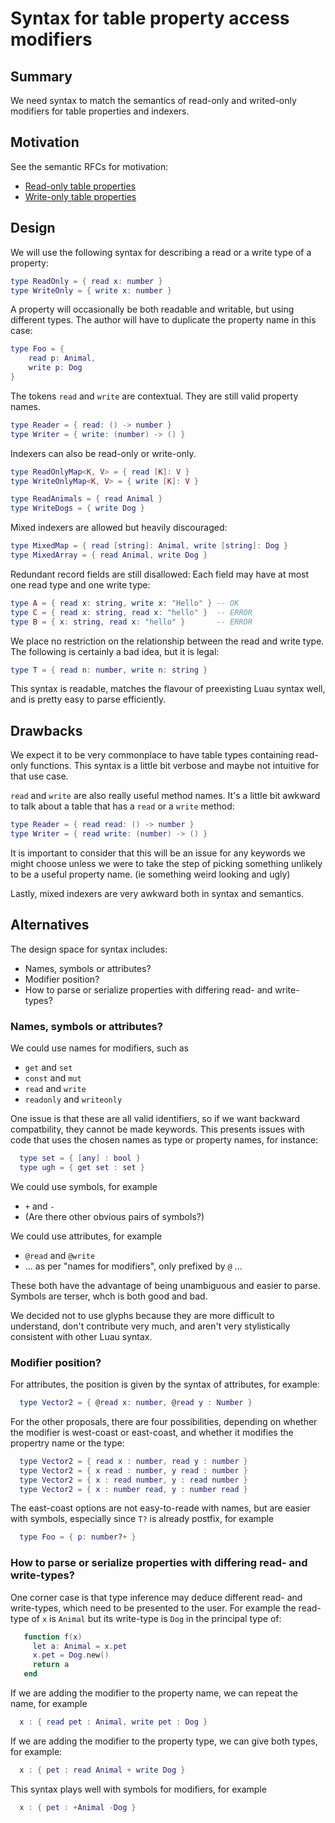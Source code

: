 # Syntax for table property access modifiers

## Summary

We need syntax to match the semantics of read-only and writed-only modifiers for table properties and indexers.

## Motivation

See the semantic RFCs for motivation:

* [Read-only table properties](https://github.com/luau-lang/rfcs/blob/master/docs/property-readonly.md)
* [Write-only table properties](https://github.com/luau-lang/rfcs/blob/master/docs/property-writeonly.md)

## Design

We will use the following syntax for describing a read or a write type of a property:

```lua
type ReadOnly = { read x: number }
type WriteOnly = { write x: number }
```

A property will occasionally be both readable and writable, but using different
types.  The author will have to duplicate the property name in this case:

```lua
type Foo = {
    read p: Animal,
    write p: Dog
}
```

The tokens `read` and `write` are contextual.  They are still valid property names.

```lua
type Reader = { read: () -> number }
type Writer = { write: (number) -> () }
```

Indexers can also be read-only or write-only.

```lua
type ReadOnlyMap<K, V> = { read [K]: V }
type WriteOnlyMap<K, V> = { write [K]: V }

type ReadAnimals = { read Animal }
type WriteDogs = { write Dog }
```

Mixed indexers are allowed but heavily discouraged:

```lua
type MixedMap = { read [string]: Animal, write [string]: Dog }
type MixedArray = { read Animal, write Dog }
```

Redundant record fields are still disallowed: Each field may have at most one
read type and one write type:

```lua
type A = { read x: string, write x: "Hello" } -- OK
type C = { read x: string, read x: "hello" }  -- ERROR
type B = { x: string, read x: "hello" }       -- ERROR
```

We place no restriction on the relationship between the read and write type.
The following is certainly a bad idea, but it is legal:

```lua
type T = { read n: number, write n: string }
```

This syntax is readable, matches the flavour of preexisting Luau syntax well,
and is pretty easy to parse efficiently.

## Drawbacks

We expect it to be very commonplace to have table types containing read-only
functions.  This syntax is a little bit verbose and maybe not intuitive for that
use case.

`read` and `write` are also really useful method names.  It's a little bit
awkward to talk about a table that has a `read` or a `write` method:

```lua
type Reader = { read read: () -> number }
type Writer = { read write: (number) -> () }
```

It is important to consider that this will be an issue for any keywords we might
choose unless we were to take the step of picking something unlikely to be a
useful property name. (ie something weird looking and ugly)

Lastly, mixed indexers are very awkward both in syntax and semantics.

## Alternatives

The design space for syntax includes:

* Names, symbols or attributes?
* Modifier position?
* How to parse or serialize properties with differing read- and write-types?

### Names, symbols or attributes?

We could use names for modifiers, such as

* `get` and `set`
* `const` and `mut`
* `read` and `write`
* `readonly` and `writeonly`

One issue is that these are all valid identifiers, so if we want
backward compatbility, they cannot be made keywords. This presents
issues with code that uses the chosen names as type or property names,
for instance:

```lua
  type set = { [any] : bool }
  type ugh = { get set : set }
```

We could use symbols, for example

* `+` and `-`
* (Are there other obvious pairs of symbols?)

We could use attributes, for example

* `@read` and `@write`
* ... as per "names for modifiers", only prefixed by `@` ...

These both have the advantage of being unambiguous and easier to parse. Symbols
are terser, whch is both good and bad.

We decided not to use glyphs because they are more difficult to understand,
don't contribute very much, and aren't very stylistically consistent with other
Luau syntax.

### Modifier position?

For attributes, the position is given by the syntax of attributes, for example:

```lua
  type Vector2 = { @read x: number, @read y : Number }
```

For the other proposals, there are four possibilities, depending on whether the
modifier is west-coast or east-coast, and whether it modifies the propertry name
or the type:

```lua
  type Vector2 = { read x : number, read y : number }
  type Vector2 = { x read : number, y read : number }
  type Vector2 = { x : read number, y : read number }
  type Vector2 = { x : number read, y : number read }
```

The east-coast options are not easy-to-reade with names, but are
easier with symbols, especially since `T?` is already postfix, for
example

```lua
  type Foo = { p: number?+ }
```

### How to parse or serialize properties with differing read- and write-types?

One corner case is that type inference may deduce different read- and
write-types, which need to be presented to the user. For example the
read-type of `x` is `Animal` but its write-type is `Dog` in the principal type of:

```lua
   function f(x)
     let a: Animal = x.pet
     x.pet = Dog.new()
     return a
   end
```

If we are adding the modifier to the property name, we can repeat the name, for example

```lua
  x : { read pet : Animal, write pet : Dog }
```

If we are adding the modifier to the property type, we can give both types, for example:
```lua
  x : { pet : read Animal + write Dog }
```

This syntax plays well with symbols for modifiers, for example
```lua
  x : { pet : +Animal -Dog }
```
